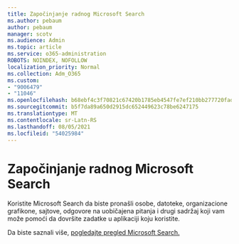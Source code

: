 ```yaml
---
title: Započinjanje radnog Microsoft Search
ms.author: pebaum
author: pebaum
manager: scotv
ms.audience: Admin
ms.topic: article
ms.service: o365-administration
ROBOTS: NOINDEX, NOFOLLOW
localization_priority: Normal
ms.collection: Adm_O365
ms.custom:
- "9006479"
- "11046"
ms.openlocfilehash: b68ebf4c3f70821c67420b1785eb4547fe7ef210bb277720fadc26309872467e
ms.sourcegitcommit: b5f7da89a650d2915dc652449623c78be6247175
ms.translationtype: MT
ms.contentlocale: sr-Latn-RS
ms.lasthandoff: 08/05/2021
ms.locfileid: "54025984"
---
```

# <a name="get-started-with-microsoft-search"></a>Započinjanje radnog Microsoft Search

Koristite Microsoft Search da biste pronašli osobe, datoteke, organizacione grafikone, sajtove, odgovore na uobičajena pitanja i drugi sadržaj koji vam može pomoći da dovršite zadatke u aplikaciji koju koristite.

Da biste saznali više, [pogledajte pregled Microsoft Search.](https://go.microsoft.com/fwlink/?linkid=2157644)
